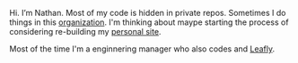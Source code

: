Hi. I’m Nathan. Most of my code is hidden in private repos.  Sometimes I do things in this [organization](https://github.com/shortminds).  I'm thinking about maype starting the process of considering re-building my [personal site](http://nathanfriemel.com/).

Most of the time I'm a enginnering manager who also codes and [Leafly](https://www.leafly.com/).
